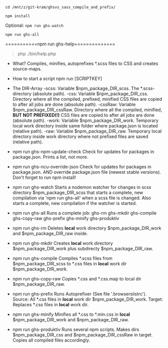 `cd /mnt/z/git-kram/ghsvs_sass_compile_and_prefix/`

`npm install`

Optional: `npm run ghs-watch`

`npm run ghs-all`

===========npm run ghs-help==============
> php ./bin/help.php

* What?
  Compiles, minifies, autoprefixes *.scss files to CSS and creates source-maps.

* How to start a script
  npm run [SCRIPTKEY]

* The DIR-Array
  -scss: Variable $npm_package_DIR_scss. The *.scss-directory (absolute path).
  -css: Variable $npm_package_DIR_css. Directory where all the compiled, prefixed, minified CSS files are copied to after all jobs are done (absolute path).
  -cssRaw: Variable $npm_package_DIR_cssRaw. Directory where all the compiled, minified, **BUT NOT PREFIXED(!)** CSS files are copied to after all jobs are done (absolute path).
  -work: Variable $npm_package_DIR_work. Temporary local work directory inside same folder where package.json is located (relative path).
  -raw: Variable $npm_package_DIR_raw. Temporary local directory inside work directory where not prefixed files are saved (relative path).

* npm run ghs-npm-update-check
  Check for updates for packages in package.json. Prints a list, not more.

* npm run ghs-ncu-override-json
  Check for updates for packages in package.json. AND override package.json file (newest stable versions). Don't forget to run npm install!

* npm run ghs-watch
  Starts a nodemon watcher for changes in scss directory $npm_package_DIR_scss that starts a complete, new compilation via 'npm run ghs-all' when a scss file is changed. Also starts a complete, new compilation if the watcher is started.

* npm run ghs-all
  Runs a complete job: ghs-rm ghs-mkdir ghs-compile ghs-copy-raw ghs-prefix ghs-minify ghs-produktiv

* npm run ghs-rm
  Deletes **local** work directory $npm_package_DIR_work and $npm_package_DIR_raw inside.

* npm run ghs-mkdir
  Creates **local** work directory $npm_package_DIR_work plus subdirecty $npm_package_DIR_raw.

* npm run ghs-compile
  Compiles *.scss files from $npm_package_DIR_scss to *.css files in **local** work dir $npm_package_DIR_work.

* npm run ghs-copy-raw
  Copies *.css and *.css.map to local dir $npm_package_DIR_raw.

* npm run ghs-prefix
  Runs Autoprefixer (See file '.browserslistrc'). 
  Source: All *.css files in **local** work dir $npm_package_DIR_work. 
  Target: Replaces *.css files in **local** work dir.

* npm run ghs-minify
  Minifies all *.css to *.min.css in **local** $npm_package_DIR_work and $npm_package_DIR_raw.

* npm run ghs-produktiv
  Runs several npm scripts. Makes dirs $npm_package_DIR_css and $npm_package_DIR_cssRaw in target. Copies all compiled files accordingly.
